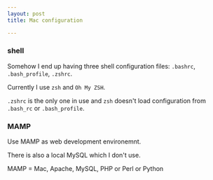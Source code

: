 ```yaml
---
layout: post
title: Mac configuration

---
```


### shell
Somehow I end up having three shell configuration files: `.bashrc`, `.bash_profile`, `.zshrc`.

Currently I use `zsh` and `Oh My ZSH`.

`.zshrc` is the only one in use and `zsh` doesn't load configuration from `.bash_rc` or `.bash_profile`.

### MAMP

Use MAMP as web development environemnt.

There is also a local MySQL which I don't use.

MAMP = Mac, Apache, MySQL, PHP or Perl or Python